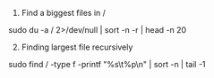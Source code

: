1. Find a biggest files in /

sudo du -a / 2>/dev/null | sort -n -r | head -n 20

2. Finding largest file recursively

sudo find / -type f -printf "%s\t%p\n" | sort -n | tail -1
